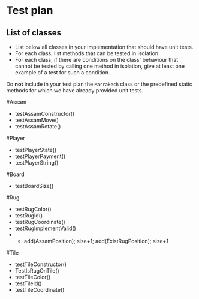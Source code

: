 # Test plan

## List of classes

* List below all classes in your implementation that should have unit tests.
* For each class, list methods that can be tested in isolation.
* For each class, if there are conditions on the class' behaviour that cannot
  be tested by calling one method in isolation, give at least one example of
  a test for such a condition.

Do **not** include in your test plan the `Marrakech` class or the predefined
static methods for which we have already provided unit tests.


#Assam
- testAssamConstructor()
- testAssamMove()
- testAssamRotate()

#Player
- testPlayerState()
- testPlayerPayment()
- testPlayerString()

#Board
- testBoardSize()

#Rug
- testRugColor()
- testRugId()
- testRugCoordinate()
- testRugImplementValid()
- - add(AssamPosition); size+1; 
    add(ExistRugPosition); size+1

#Tile
- testTileConstructor()
- TestIsRugOnTile()
- testTileColor()
- testTileId()
- testTileCoordinate()


